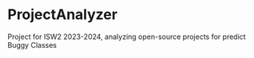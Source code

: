 # ProjectAnalyzer
Project for ISW2 2023-2024, analyzing open-source projects for predict Buggy Classes
